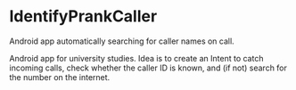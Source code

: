 # IdentifyPrankCaller
Android app automatically searching for caller names on call.

Android app for university studies. Idea is to create an Intent to catch incoming calls, check whether the caller ID is known, and (if not) search for the number on the internet.
